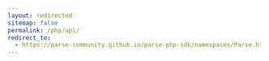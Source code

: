 ```yaml
---
layout: redirected
sitemap: false
permalink: /php/api/
redirect_to:
  - https://parse-community.github.io/parse-php-sdk/namespaces/Parse.html
---
```

